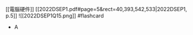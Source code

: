 [[電腦硬件]]
[[2022DSEP1.pdf#page=5&rect=40,393,542,533|2022DSEP1, p.5]]
![[2022DSEP1Q15.png]] #flashcard 
- A
<!--ID: 1730705096665-->


